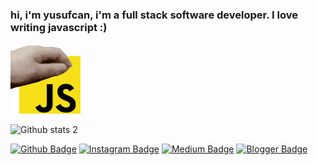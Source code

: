 ### hi, i'm yusufcan, i'm a full stack software developer. I love writing javascript :)

![Alt Text](https://github.com/Yusufcan-developer/Yusufcan-developer/blob/main/js-java-script.gif)

![Github stats 2](https://github-readme-stats.vercel.app/api?username=Yusufcan-developer&show_icons=true&theme=radical)


[![Github Badge](https://img.shields.io/badge/-Github-000?style=quare&labelColor=000&logo=Github&logoColor=white&link=link)](link) 
[![Instagram Badge](https://img.shields.io/badge/-Instagram-C13584?style=flat-quare&labelColor=C13584&logo=instagram&logoColor=white&link=link)](link) 
[![Medium Badge](https://img.shields.io/badge/-Medium-757575?style=flat-quare&labelColor=757575&logo=Medium&logoColor=white&link=link)](link) 
[![Blogger Badge](https://img.shields.io/badge/-Blogger-FF9800?style=flat-quare&labelColor=FF9800&logo=Blogger&logoColor=white&link=link)](link)
